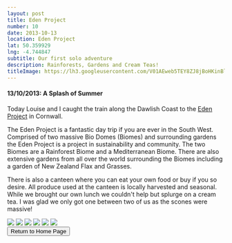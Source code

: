 ```yaml
---
layout: post
title: Eden Project
number: 10
date: 2013-10-13
location: Eden Project 
lat: 50.359929
lng: -4.744847
subtitle: Our first solo adventure
description: Rainforests, Gardens and Cream Teas!
titleImage: https://lh3.googleusercontent.com/V01AEweb5TEY8ZJ8jBoHKinBl54cuutIsQI1JLoJ6m9-7w5KXZ-4mEKBCo4YUYGdKfj4rxTeTd6LVxXDwAgT1wxTcza8ms0X3u3VPrGn2XbRY28RpnvV6bWaR50cpuRTfsEyQjBaUhM=w2400
---
```


<h4>13/10/2013: A Splash of Summer</h4>

Today Louise and I caught the train along the Dawlish Coast to the <a target="_blank" href="http://www.edenproject.com/">Eden Project</a> in Cornwall. 

The Eden Project is a fantastic day trip if you are ever in the South West. <br>
Comprised of two massive Bio Domes (Biomes) and surrounding gardens the Eden Project is a project in sustainability and community. The two Biomes are a Rainforest Biome and a Mediterranean Biome. There are also extensive gardens from all over the world surrounding the Biomes including a garden of New Zealand Flax and Grasses. 

There is also a canteen where you can eat your own food or buy if you so desire. All produce used at the canteen is locally harvested and seasonal. While we brought our own lunch we couldn't help but splurge on a cream tea. I was glad we only got one between two of us as the scones were massive!

<img src="https://lh3.googleusercontent.com/znl4eh8y6ssfB56uU5hQWj2u8NfIzgazHgCIQ7zIou_d-b8DV3fRnOChcvpDldBn8HHnh0e3A7_67zvSzmlZTtzPnQTRMpBtCgfqNxkODeZkXZ85ng3gc9ir-gd0-dnihgZ3_bxPIHk=w2400" class="image1">
<img src="https://lh3.googleusercontent.com/MvI-AVELqCxaweizOMMwj5snJhSI4wivZnAcaWumvO_wwLxZtg3WQDT510G6ozB6RppylJZz2qvkUXb1eNTjX9aoKMjqtHUuJjEzYOmU9hiZ41BGoEFRNQhhRxGzfg5RVGkcdDHRxZE=w2400" class="image1">
<img src="https://lh3.googleusercontent.com/6pcmJN1ITyPmpkpwrwgB7pmBgC_5J_9r0n19sVsKRkn_P1b8tX4MKtXDLM1wOZDaxT8ZyVlr4G3F-rZeC-9oo0Vfjp6TWv1tpAZlcloPBmHfR-lvzXqULU4eQwODBZBZGBGjJ5ZFSIY=w2400" class="image1">
<img src="https://lh3.googleusercontent.com/94YI3vt4wcKJJ4mE-SUMljMe7kV6d1JMUCDAhyBYK4tT-igVHLWLgJbf4E4ItS7Rb-PbYOYQIuLjr65POcLzWKqZEjtBYw7iR-R9b4LVbai6SvPtXgavuSNDZdpPa5QY0N6M_1oK8yk=w2400" class="image1">
<img src="https://lh3.googleusercontent.com/utOZ9C5zit-M7DmlBlUsyWNM47-gL8kIu34SRj-E1e5RhBkTK0kmtjMBiWrQVASFDAnoQ3zPHdZGsmCZX2RromuIRTUxdf7poUgEe5znen8QC5imn1BfXyWBoIWQPsw6OZ1XgGC9n8E=w2400" class="image1">
<img src="https://lh3.googleusercontent.com/rZ9-LyWOQIwdkcTOakL8U5jW1kei0A7zlvyIpLmQb-OfC-vjGaeNrVLFw9NmtTOicSwNuPgsr4FqA1ZUK29hjYU8_lAa5b3I5Q_j2Ysi5nXoXiWZAdJc7xCOiXDcQng-UbwAbSV7NSU=w2400" class="image1">

<div class="wrapper">
  <input type="button" class="button" value="Return to Home Page" onclick="self.close()">
</div>
